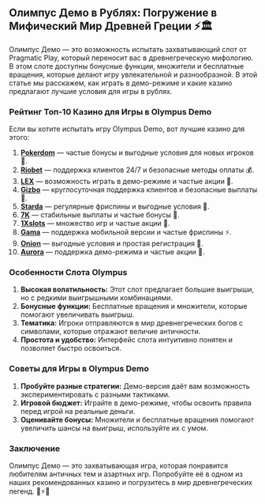 ## Олимпус Демо в Рублях: Погружение в Мифический Мир Древней Греции ⚡🏛️

Олимпус Демо — это возможность испытать захватывающий слот от Pragmatic Play, который переносит вас в древнегреческую мифологию. В этом слоте доступны бонусные функции, множители и бесплатные вращения, которые делают игру увлекательной и разнообразной. В этой статье мы расскажем, как играть в демо-режиме и какие казино предлагают лучшие условия для игры в рублях.

### Рейтинг Топ-10 Казино для Игры в Olympus Demo

Если вы хотите испытать игру Olympus Demo, вот лучшие казино для этого:

1. **[Pokerdom](https://brandplay.link/4k77v2yx)** — частые бонусы и выгодные условия для новых игроков 🎲.
2. **[Riobet](https://brandplay.link/7xBLTPyj)** — поддержка клиентов 24/7 и безопасные методы оплаты 💰.
3. **[LEX](https://brandplay.link/zW4hdDFV)** — возможность играть в демо-режиме и частые акции 🎉.
4. **[Gizbo](https://brandplay.link/bprXw4YV)** — круглосуточная поддержка клиентов и безопасные выплаты 🎁.
5. **[Starda](https://brandplay.link/fB7xwRFL)** — регулярные фриспины и выгодные условия 🎈.
6. **[7K](https://brandplay.link/BvQyFShp)** — стабильные выплаты и частые бонусы 🎯.
7. **[1Xslots](https://brandplay.link/hSB1khtr)** — множество игр и частые акции 🌟.
8. **[Gama](https://brandplay.link/j6NMKsDz)** — поддержка мобильной версии и частые фриспины ⚡.
9. **[Onion](https://brandplay.link/zBGRVpQ9)** — выгодные условия и простая регистрация 🎰.
10. **[Aurora](https://10trafic-stat2.com/click/668546556bcc6313411604bd/6766/13032/subaccount)** — поддержка демо-режима и частые акции 💎.

### Особенности Слота Olympus

1. **Высокая волатильность:** Этот слот предлагает большие выигрыши, но с редкими выигрышными комбинациями.
2. **Бонусные функции:** Бесплатные вращения и множители, которые помогают увеличивать выигрыш.
3. **Тематика:** Игроки отправляются в мир древнегреческих богов с символами, которые отражают величие античности.
4. **Простота и удобство:** Интерфейс слота интуитивно понятен и позволяет быстро освоиться.

### Советы для Игры в Olympus Demo

1. **Пробуйте разные стратегии:** Демо-версия даёт вам возможность экспериментировать с разными тактиками.
2. **Игровой бюджет:** Играйте в демо-режиме, чтобы освоить правила перед игрой на реальные деньги.
3. **Оценивайте бонусы:** Множители и бесплатные вращения помогают увеличить шансы на выигрыш, используйте их с умом.

### Заключение

Олимпус Демо — это захватывающая игра, которая понравится любителям античных тем и азартных игр. Попробуйте её в одном из наших рекомендованных казино и погрузитесь в мир древнегреческих легенд. 🎉⚡💸
